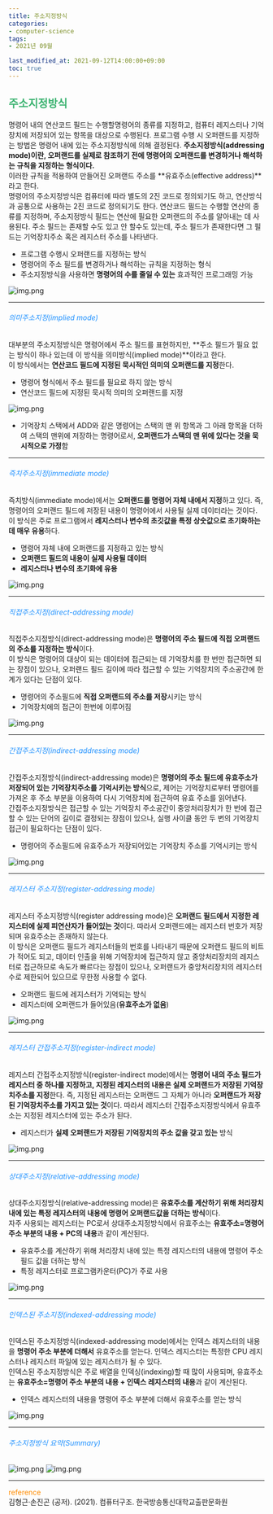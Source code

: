 ```yaml
---
title: 주소지정방식
categories:
- computer-science
tags: 
- 2021년 09월

last_modified_at: 2021-09-12T14:00:00+09:00
toc: true
---
```


## <span style="color:MediumSeaGreen">주소지정방식</span>
명령어 내의 연산코드 필드는 수행할명령어의 종류를 지정하고, 컴퓨터 레지스터나 기억장치에 저장되어 있는 항목을 대상으로 수행된다. 프로그램 수행 시 오퍼랜드를 지정하는 방법은 명령어 내에 있는 주소지정방식에 의해 결정된다. **주소지정방식(addressing mode)이란, 오퍼랜드를 실제로 참조하기 전에 명령어의 오퍼랜드를 변경하거나 해석하는 규칙을 지정하는 형식이다.**  
이러한 규칙을 적용하여 만들어진 오퍼랜드 주소를 **유효주소(effective address)**라고 한다.  
명령어의 주소지정방식은 컴퓨터에 따라 별도의 2진 코드로 정의되기도 하고, 연산방식과 공통으로 사용하는 2진 코드로 정의되기도 한다. 연산코드 필드는 수행할 연산의 종류를 지정하며, 주소지정방식 필드는 연산에 필요한 오퍼랜드의 주소를 알아내는 데 사용된다. 주소 필드는 존재할 수도 있고 안 할수도 있는데, 주소 필드가 존재한다면 그 필드는 기억장치주소 혹은 레지스터 주소를 나타낸다.
- 프로그램 수행시 오퍼랜드를 지정하는 방식
- 명령어의 주소 필드를 변경하거나 해석하는 규칙을 지정하는 형식
- 주소지정방식을 사용하면 **명령어의 수를 줄일 수 있는** 효과적인 프로그래밍 가능

![img.png](/assets/images/computer-structure/addressingMode.png)

***

###### <span style="color:DodgerBlue">의미주소지정(implied mode)</span>
대부분의 주소지정방식은 명령어에서 주소 필드를 표현하지만, **주소 필드가 필요 없는 방식이 하나 있는데 이 방식을 의미방식(implied mode)**이라고 한다.  
이 방식에서는 **연산코드 필드에 지정된 묵시적인 의미의 오퍼랜드를 지정**한다.
- 명령어 형식에서 주소 필드를 필요로 하지 않는 방식
- 연산코드 필드에 지정된 묵시적 의미의 오퍼랜드를 지정

![img.png](/assets/images/computer-structure/impliedMode.png)
- 기억장치 스택에서 ADD와 같은 명령어는 스택의 맨 위 항목과 그 아래 항목을 더하여 스택의 맨위에 저장하는 명령어로서, **오퍼랜드가 스택의 맨 위에 있다는 것을 묵시적으로 가정**함

***
###### <span style="color:DodgerBlue">즉치주소지정(immediate mode)</span>
즉치방식(immediate mode)에서는 **오퍼랜드를 명령어 자체 내에서 지정**하고 있다. 즉, 명령어의 오퍼랜드 필드에 저장된 내용이 명령어에서 사용될 실제 데이터라는 것이다.  
이 방식은 주로 프로그램에서 **레지스터나 변수의 초깃값을 특정 상숫값으로 초기화하는데 매우 유용**하다.
- 명령어 자체 내에 오퍼랜드를 지정하고 있는 방식
- **오퍼랜드 필드의 내용이 실제 사용될 데이터**
- **레지스터나 변수의 초기화에 유용**

![img.png](/assets/images/computer-structure/immediateMode.png)

***

###### <span style="color:DodgerBlue">직접주소지정(direct-addressing mode)</span>
직접주소지정방식(direct-addressing mode)은 **명령어의 주소 필드에 직접 오퍼랜드의 주소를 지정하는 방식**이다.  
이 방식은 명령어의 대상이 되는 데이터에 접근되는 데 기억장치를 한 번만 접근하면 되는 장점이 있으나, 오퍼랜드 필드 길이에 따라 접근할 수 있는 기억장치의 주소공간에 한계가 있다는 단점이 있다.
- 명령어의 주소필드에 **직접 오퍼랜드의 주소를 저장**시키는 방식
- 기억장치에의 접근이 한번에 이루어짐

![img.png](/assets/images/computer-structure/directAddressingMode.png)

***

###### <span style="color:DodgerBlue">간접주소지정(indirect-addressing mode)</span>
간접주소지정방식(indirect-addressing mode)은 **명령어의 주소 필드에 유효주소가 저장되어 있는 기억장치주소를 기억시키는 방식**으로, 제어는 기억장치로부터 명령어를 가져온 후 주소 부분을 이용하여 다시 기억장치에 접근하여 유효 주소를 읽어낸다.  
간접주소지정방식은 접근할 수 있는 기억장치 주소공간이 중앙처리장치가 한 번에 접근할 수 있는 단어의 길이로 결정되는 장점이 있으나, 실행 사이클 동안 두 번의 기억장치 접근이 필요하다는 단점이 있다.
- 명령어의 주소필드에 유효주소가 저장되어있는 기억장치 주소를 기억시키는 방식

![img.png](/assets/images/computer-structure/indirectAddressingMode.png)

***

###### <span style="color:DodgerBlue">레지스터 주소지정(register-addressing mode)</span>
레지스터 주소지정방식(register addressing mode)은 **오퍼랜드 필드에서 지정한 레지스터에 실제 피연산자가 들어있는 것**이다. 따라서 오퍼랜드에는 레지스터 번호가 저장되며 유효주소는 존재하지 않는다.  
이 방식은 오퍼랜드 필드가 레지스터들의 번호를 나타내기 때문에 오퍼랜드 필드의 비트가 적어도 되고, 데이터 인출을 위해 기억장치에 접근하지 않고 중앙처리장치의 레지스터로 접근하므로 속도가 빠르다는 장점이 있으나, 오퍼랜드가 중앙처리장치의 레지스터 수로 제한되어 있으므로 무한정 사용할 수 없다.
- 오퍼랜드 필드에 레지스터가 기억되는 방식
- 레지스터에 오퍼랜드가 들어있음(**유효주소가 없음**)

![img.png](/assets/images/computer-structure/registerMode.png)

***

###### <span style="color:DodgerBlue">레지스터 간접주소지정(register-indirect mode)</span>
레지스터 간접주소지정방식(register-indirect mode)에서는 **명령어 내의 주소 필드가 레지스터 중 하나를 지정하고, 지정된 레지스터의 내용은 실제 오퍼랜드가 저장된 기억장치주소를 지정**한다. 즉, 지정된 레지스터는 오퍼랜드 그 자체가 아니라 **오퍼랜드가 저장된 기억장치주소를 가지고 있는 것**이다. 따라서 레지스터 간접주소지정방식에서 유효주소는 지정된 레지스터에 있는 주소가 된다.
- 레지스터가 **실제 오퍼랜드가 저장된 기억장치의 주소 값을 갖고 있는** 방식

![img.png](/assets/images/computer-structure/registerIndirectMode.png)

***

###### <span style="color:DodgerBlue">상대주소지정(relative-addressing mode)</span>
상대주소지정방식(relative-addressing mode)은 **유효주소를 계산하기 위해 처리장치 내에 있는 특정 레지스터의 내용에 명령어 오퍼랜드값을 더하는 방식**이다.  
자주 사용되는 레지스터는 PC로서 상대주소지정방식에서 유효주소는 **유효주소=명령어 주소 부분의 내용 + PC의 내용**과 같이 계산된다.  
- 유효주소를 계산하기 위해 처리장치 내에 있는 특정 레지스터의 내용에 명령어 주소필드 값을 더하는 방식
- 특정 레지스터로 프로그램카운터(PC)가 주로 사용

![img.png](/assets/images/computer-structure/relativeAddressingMode.png)

***

###### <span style="color:DodgerBlue">인덱스된 주소지정(indexed-addressing mode)</span>
인덱스된 주소지정방식(indexed-addressing mode)에서는 인덱스 레지스터의 내용을 **명령어 주소 부분에 더해서** 유효주소를 얻는다. 인덱스 레지스터는 특정한 CPU 레지스터나 레지스터 파일에 있는 레지스터가 될 수 있다.  
인덱스된 주소지정방식은 주로 배열을 인덱싱(indexing)할 때 많이 사용되며, 유효주소는 **유효주소=명령어 주소 부분의 내용 + 인덱스 레지스터의 내용**과 같이 계산된다.
- 인덱스 레지스터의 내용을 명령어 주소 부분에 더해서 유효주소를 얻는 방식

![img.png](/assets/images/computer-structure/indexedAddressingMode.png)

*** 

###### <span style="color:DodgerBlue">주소지정방식 요약(Summary)</span>

![img.png](/assets/images/computer-structure/Summary1.png)
![img.png](/assets/images/computer-structure/Summary2.png)

***
<span style="color:DarkOrange">reference</span>  
김형근·손진곤 (공저). (2021). 컴퓨터구조. 한국방송통신대학교출판문화원
